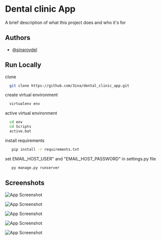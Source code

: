 
# Dental clinic App

A brief description of what this project does and who it's for


## Authors

- [@sinaroydel](https://www.github.com/3ina)


## Run Locally

clone

```bash
  git clone https://github.com/3ina/dental_clinic_app.git
```


create virtual environment 

```bash
  virtualenv env
```

active virtual environment 

```bash
  cd env
  cd Scripts
  active.bat
```
install requirements

```bash
   pip install -r requirements.txt
```

set EMAIL_HOST_USER" and "EMAIL_HOST_PASSWORD" in settings.py file 


```bash
   py manage.py runserver
```


    

## Screenshots

![App Screenshot](https://github.com/3ina/dental_clinic_app/blob/master/screenshots/Screenshot-1.png)

![App Screenshot](https://github.com/3ina/dental_clinic_app/blob/master/screenshots/Screenshot-2.png)

![App Screenshot](https://github.com/3ina/dental_clinic_app/blob/master/screenshots/Screenshot-3png.png)

![App Screenshot](https://github.com/3ina/dental_clinic_app/blob/master/screenshots/Screenshot-4.png)

![App Screenshot](https://github.com/3ina/dental_clinic_app/blob/master/screenshots/Screenshot-5png.png)
